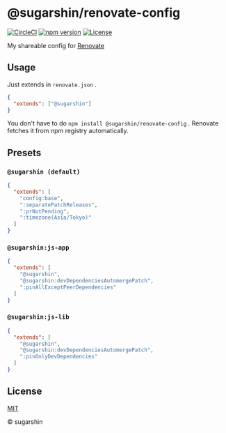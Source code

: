 # @sugarshin/renovate-config

[![CircleCI][circleci-image]][circleci-url]
[![npm version][npm-image]][npm-url]
[![License][license-image]][license-url]

My shareable config for [Renovate](https://renovatebot.com/)

## Usage

Just extends in `renovate.json` .

```json
{
  "extends": ["@sugarshin"]
}
```

You don't have to do `npm install @sugarshin/renovate-config` . Renovate fetches it from npm registry automatically.

## Presets

### `@sugarshin (default)`

```json
{
  "extends": [
    "config:base",
    ":separatePatchReleases",
    ":prNotPending",
    ":timezone(Asia/Tokyo)"
  ]
}
```

### `@sugarshin:js-app`

```json
{
  "extends": [
    "@sugarshin",
    "@sugarshin:devDependenciesAutomergePatch",
    ":pinAllExceptPeerDependencies"
  ]
}
```

### `@sugarshin:js-lib`

```json
{
  "extends": [
    "@sugarshin",
    "@sugarshin:devDependenciesAutomergePatch",
    ":pinOnlyDevDependencies"
  ]
}
```

## License

[MIT][license-url]

© sugarshin

[npm-image]: https://img.shields.io/npm/v/@sugarshin/renovate-config.svg?style=flat-square
[npm-url]: https://www.npmjs.org/package/@sugarshin/renovate-config
[circleci-image]: https://circleci.com/gh/sugarshin/renovate-config.svg?style=svg&circle-token=5dbe2d23ddf6981f5f30fa3457d8b63a6c7bbd43
[circleci-url]: https://circleci.com/gh/sugarshin/renovate-config/tree/master
[license-image]: https://img.shields.io/:license-mit-blue.svg?style=flat-square
[license-url]: https://sugarshin.mit-license.org/
